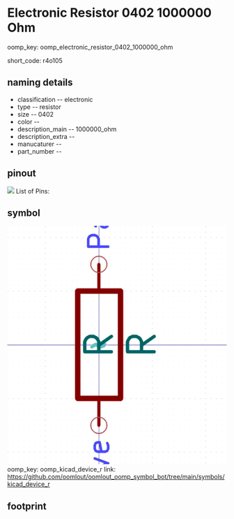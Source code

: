 # Electronic Resistor 0402 1000000 Ohm
oomp_key: oomp_electronic_resistor_0402_1000000_ohm  

short_code: r4o105
## naming details
* classification -- electronic
* type -- resistor
* size -- 0402
* color -- 
* description_main -- 1000000_ohm
* description_extra -- 
* manucaturer -- 
* part_number -- 
## pinout
![](working_pinout_600.png)
List of Pins:

## symbol

![](symbol/0/working/working_600.png)  
oomp_key: oomp_kicad_device_r
link: https://github.com/oomlout/oomlout_oomp_symbol_bot/tree/main/symbols/kicad_device_r


## footprint
